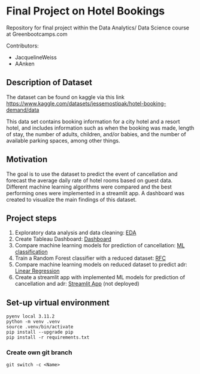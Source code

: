 # Final Project on Hotel Bookings
Repository for final project within the Data Analytics/ Data Science course at Greenbootcamps.com

Contributors:
- JacquelineWeiss
- AAnken

## Description of Dataset

The dataset can be found on kaggle via this link https://www.kaggle.com/datasets/jessemostipak/hotel-booking-demand/data

This data set contains booking information for a city hotel and a resort hotel, and includes information such as when the booking was made, length of stay, the number of adults, children, and/or babies, and the number of available parking spaces, among other things.

## Motivation
The goal is to use the dataset to predict the event of cancellation and forecast the average daily rate of hotel rooms based on guest data. Different machine learning algorithms were compared and the best performing ones were implemented in a streamlit app. A dashboard was created to visualize the main findings of this dataset. 

## Project steps
1. Exploratory data analysis and data cleaning: [EDA](https://github.com/AAnken/Hotel_booking_project/blob/main/EDA.ipynb)
2. Create Tableau Dashboard: [Dashboard](https://public.tableau.com/app/profile/jacqueline.wei./viz/Hotel_Booking_Demand_17207037521430/HotelBookingStory?publish=yes)
3. Compare machine learning models for prediction of cancellation: [ML classification](https://github.com/AAnken/Hotel_booking_project/blob/main/ML_classification.ipynb)
4. Train a Random Forest classifier with a reduced dataset: [RFC](https://github.com/AAnken/Hotel_booking_project/blob/main/ML_reduced_RandomForest.ipynb)
5. Compare machine learning models on reduced dataset to predict adr: [Linear Regression](https://github.com/AAnken/Hotel_booking_project/blob/main/ML_LinearRegression.ipynb)
6. Create a streamlit app with implemented ML models for prediction of cancellation and adr: [Streamlit App](https://github.com/AAnken/Hotel_booking_project/blob/main/.streamlit/streamlit_app.py) (not deployed)

## Set-up virtual environment
```pyenv local 3.11.2```<br>
```python -m venv .venv```<br>
```source .venv/bin/activate```<br>
```pip install --upgrade pip```<br>
```pip install -r requirements.txt```

### Create own git branch
```git switch -c <Name>```